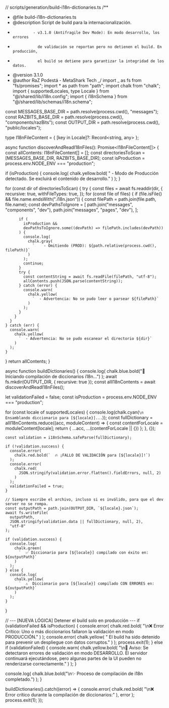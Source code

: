 // scripts/generation/build-i18n-dictionaries.ts
/\*\*

- @file build-i18n-dictionaries.ts
- @description Script de build para la internacionalización.
-              - v3.1.0 (Antifragile Dev Mode): En modo desarrollo, los errores
-                de validación se reportan pero no detienen el build. En producción,
-                el build se detiene para garantizar la integridad de los datos.
- @version 3.1.0
- @author RaZ Podestá - MetaShark Tech
  _/
  import _ as fs from "fs/promises";
  import \* as path from "path";
  import chalk from "chalk";
  import { supportedLocales, type Locale } from "@/shared/lib/i18n.config";
  import { i18nSchema } from "@/shared/lib/schemas/i18n.schema";

const MESSAGES_BASE_DIR = path.resolve(process.cwd(), "messages");
const RAZBITS_BASE_DIR = path.resolve(process.cwd(), "components/razBits");
const OUTPUT_DIR = path.resolve(process.cwd(), "public/locales");

type I18nFileContent = { [key in Locale]?: Record<string, any> };

async function discoverAndReadI18nFiles(): Promise<I18nFileContent[]> {
const allContents: I18nFileContent[] = [];
const directoriesToScan = [MESSAGES_BASE_DIR, RAZBITS_BASE_DIR];
const isProduction = process.env.NODE_ENV === "production";

if (isProduction) {
console.log(
chalk.yellow.bold(
" - Modo de Producción detectado. Se excluirá el contenido de desarrollo."
)
);
}

for (const dir of directoriesToScan) {
try {
const files = await fs.readdir(dir, {
recursive: true,
withFileTypes: true,
});
for (const file of files) {
if (file.isFile() && file.name.endsWith(".i18n.json")) {
const filePath = path.join(file.path, file.name);
const devPathsToIgnore = [
path.join("messages", "components", "dev"),
path.join("messages", "pages", "dev"),
];

          if (
            isProduction &&
            devPathsToIgnore.some((devPath) => filePath.includes(devPath))
          ) {
            console.log(
              chalk.gray(
                `    - Omitiendo (PROD): ${path.relative(process.cwd(), filePath)}`
              )
            );
            continue;
          }
          try {
            const contentString = await fs.readFile(filePath, "utf-8");
            allContents.push(JSON.parse(contentString));
          } catch (error) {
            console.warn(
              chalk.yellow(
                `  - Advertencia: No se pudo leer o parsear ${filePath}`
              )
            );
          }
        }
      }
    } catch (err) {
      console.warn(
        chalk.yellow(
          `  - Advertencia: No se pudo escanear el directorio ${dir}`
        )
      );
    }

}
return allContents;
}

async function buildDictionaries() {
console.log(
chalk.blue.bold("🚀 Iniciando compilación de diccionarios i18n...")
);
await fs.mkdir(OUTPUT_DIR, { recursive: true });
const allI18nContents = await discoverAndReadI18nFiles();

let validationFailed = false;
const isProduction = process.env.NODE_ENV === "production";

for (const locale of supportedLocales) {
console.log(chalk.cyan(`\n   Ensamblando diccionario para [${locale}]...`));
const fullDictionary = allI18nContents.reduce((acc, moduleContent) => {
const contentForLocale = moduleContent[locale];
return { ...acc, ...(contentForLocale || {}) };
}, {});

    const validation = i18nSchema.safeParse(fullDictionary);

    if (!validation.success) {
      console.error(
        chalk.red.bold(`  🔥 ¡FALLO DE VALIDACIÓN para [${locale}]!`)
      );
      console.error(
        chalk.red(
          JSON.stringify(validation.error.flatten().fieldErrors, null, 2)
        )
      );
      validationFailed = true;
    }

    // Siempre escribe el archivo, incluso si es inválido, para que el dev server no se rompa.
    const outputPath = path.join(OUTPUT_DIR, `${locale}.json`);
    await fs.writeFile(
      outputPath,
      JSON.stringify(validation.data || fullDictionary, null, 2),
      "utf-8"
    );

    if (validation.success) {
      console.log(
        chalk.green(
          `  ✅ Diccionario para [${locale}] compilado con éxito en: ${outputPath}`
        )
      );
    } else {
      console.log(
        chalk.yellow(
          `  ⚠️  Diccionario para [${locale}] compilado CON ERRORES en: ${outputPath}`
        )
      );
    }

}

// --- [NUEVA LÓGICA] Detener el build solo en producción ---
if (validationFailed && isProduction) {
console.error(
chalk.red.bold(
"\n❌ Error Crítico: Uno o más diccionarios fallaron la validación en modo PRODUCCIÓN."
)
);
console.error(
chalk.yellow(
" El build ha sido detenido para prevenir un despliegue con datos corruptos."
)
);
process.exit(1);
} else if (validationFailed) {
console.warn(
chalk.yellow.bold(
"\n🔔 Aviso: Se detectaron errores de validación en modo DESARROLLO. El servidor continuará ejecutándose, pero algunas partes de la UI pueden no renderizarse correctamente."
)
);
}

console.log(
chalk.blue.bold("\n✨ Proceso de compilación de i18n completado.")
);
}

buildDictionaries().catch((error) => {
console.error(
chalk.red.bold(
"\n❌ Error crítico durante la compilación de diccionarios:"
),
error
);
process.exit(1);
});

